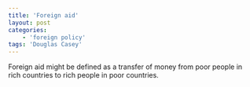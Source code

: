 ```yaml
---
title: 'Foreign aid'
layout: post
categories:
    - 'foreign policy'
tags: 'Douglas Casey'
---
```


Foreign aid might be defined as a transfer of money from poor people in rich countries to rich people in poor countries.